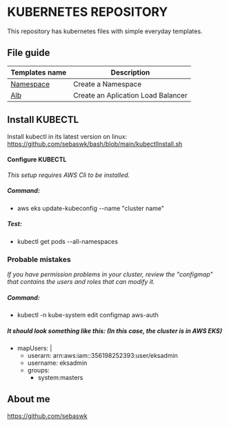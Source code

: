 # KUBERNETES REPOSITORY
This repository has kubernetes files with simple everyday templates.


## File guide
| Templates name | Description |
|:------|-------------|
| [Namespace](namespace.yml) | Create a Namespace |
| [Alb](alb.yml) | Create an Aplication Load Balancer |


## Install KUBECTL
Install kubectl in its latest version on linux:
https://github.com/sebaswk/bash/blob/main/kubectlInstall.sh

#### Configure KUBECTL
*This setup requires AWS Cli to be installed.*
##### Command:
- aws eks update-kubeconfig --name "cluster name"

##### Test:
- kubectl get pods --all-namespaces


### Probable mistakes
*If you have permission problems in your cluster, review the "configmap" that contains the users and roles that can modify it.*

##### Command:
- kubectl -n kube-system edit configmap aws-auth

##### It should look something like this: (In this case, the cluster is in AWS EKS)
- mapUsers: |
    - userarn: arn:aws:iam::356198252393:user/eksadmin
    - username: eksadmin
    - groups:
        - system:masters


## About me
https://github.com/sebaswk